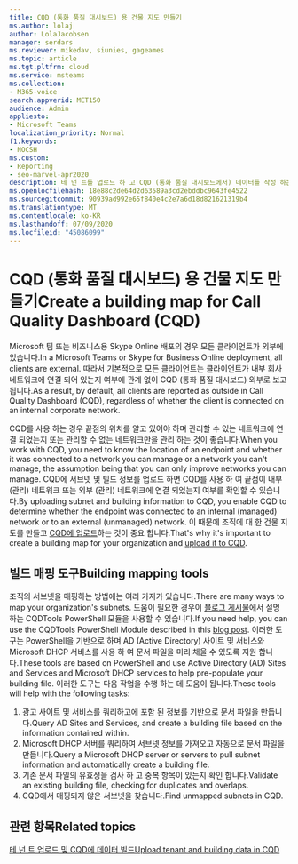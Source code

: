 ```yaml
---
title: CQD (통화 품질 대시보드) 용 건물 지도 만들기
ms.author: lolaj
author: LolaJacobsen
manager: serdars
ms.reviewer: mikedav, siunies, gageames
ms.topic: article
ms.tgt.pltfrm: cloud
ms.service: msteams
ms.collection:
- M365-voice
search.appverid: MET150
audience: Admin
appliesto:
- Microsoft Teams
localization_priority: Normal
f1.keywords:
- NOCSH
ms.custom:
- Reporting
- seo-marvel-apr2020
description: 테 넌 트를 업로드 하 고 CQD (통화 품질 대시보드에서) 데이터를 작성 하는 데 사용할 수 있는 건물 지도를 만드는 방법에 대해 알아봅니다.
ms.openlocfilehash: 18e88c2de64d2d63589a3cd2ebddbc9643fe4522
ms.sourcegitcommit: 90939ad992e65f840e4c2e7a6d18d821621319b4
ms.translationtype: MT
ms.contentlocale: ko-KR
ms.lasthandoff: 07/09/2020
ms.locfileid: "45086099"
---
```

# <a name="create-a-building-map-for-call-quality-dashboard-cqd"></a><span data-ttu-id="4444f-103">CQD (통화 품질 대시보드) 용 건물 지도 만들기</span><span class="sxs-lookup"><span data-stu-id="4444f-103">Create a building map for Call Quality Dashboard (CQD)</span></span>

<span data-ttu-id="4444f-104">Microsoft 팀 또는 비즈니스용 Skype Online 배포의 경우 모든 클라이언트가 외부에 있습니다.</span><span class="sxs-lookup"><span data-stu-id="4444f-104">In a Microsoft Teams or Skype for Business Online deployment, all clients are external.</span></span> <span data-ttu-id="4444f-105">따라서 기본적으로 모든 클라이언트는 클라이언트가 내부 회사 네트워크에 연결 되어 있는지 여부에 관계 없이 CQD (통화 품질 대시보드) 외부로 보고 됩니다.</span><span class="sxs-lookup"><span data-stu-id="4444f-105">As a result, by default, all clients are reported as outside in Call Quality Dashboard (CQD), regardless of whether the client is connected on an internal corporate network.</span></span>

<span data-ttu-id="4444f-106">CQD를 사용 하는 경우 끝점의 위치를 알고 있어야 하며 관리할 수 있는 네트워크에 연결 되었는지 또는 관리할 수 없는 네트워크만을 관리 하는 것이 좋습니다.</span><span class="sxs-lookup"><span data-stu-id="4444f-106">When you work with CQD, you need to know the location of an endpoint and whether it was connected to a network you can manage or a network you can't manage, the assumption being that you can only improve networks you can manage.</span></span> <span data-ttu-id="4444f-107">CQD에 서브넷 및 빌드 정보를 업로드 하면 CQD를 사용 하 여 끝점이 내부 (관리) 네트워크 또는 외부 (관리) 네트워크에 연결 되었는지 여부를 확인할 수 있습니다.</span><span class="sxs-lookup"><span data-stu-id="4444f-107">By uploading subnet and building information to CQD, you enable CQD to determine whether the endpoint was connected to an internal (managed) network or to an external (unmanaged) network.</span></span> <span data-ttu-id="4444f-108">이 때문에 조직에 대 한 건물 지도를 만들고 [CQD에 업로드](CQD-upload-tenant-building-data.md)하는 것이 중요 합니다.</span><span class="sxs-lookup"><span data-stu-id="4444f-108">That's why it's important to create a building map for your organization and [upload it to CQD](CQD-upload-tenant-building-data.md).</span></span>

## <a name="building-mapping-tools"></a><span data-ttu-id="4444f-109">빌드 매핑 도구</span><span class="sxs-lookup"><span data-stu-id="4444f-109">Building mapping tools</span></span>

<span data-ttu-id="4444f-110">조직의 서브넷을 매핑하는 방법에는 여러 가지가 있습니다.</span><span class="sxs-lookup"><span data-stu-id="4444f-110">There are many ways to map your organization's subnets.</span></span> <span data-ttu-id="4444f-111">도움이 필요한 경우이 [블로그 게시물](https://aka.ms/cqdtools)에서 설명 하는 CQDTools PowerShell 모듈을 사용할 수 있습니다.</span><span class="sxs-lookup"><span data-stu-id="4444f-111">If you need help, you can use the CQDTools PowerShell Module described in this [blog post](https://aka.ms/cqdtools).</span></span> <span data-ttu-id="4444f-112">이러한 도구는 PowerShell을 기반으로 하며 AD (Active Directory) 사이트 및 서비스와 Microsoft DHCP 서비스를 사용 하 여 문서 파일을 미리 채울 수 있도록 지원 합니다.</span><span class="sxs-lookup"><span data-stu-id="4444f-112">These tools are based on PowerShell and use Active Directory (AD) Sites and Services and Microsoft DHCP services to help pre-populate your building file.</span></span> <span data-ttu-id="4444f-113">이러한 도구는 다음 작업을 수행 하는 데 도움이 됩니다.</span><span class="sxs-lookup"><span data-stu-id="4444f-113">These tools will help with the following tasks:</span></span>

1. <span data-ttu-id="4444f-114">광고 사이트 및 서비스를 쿼리하고에 포함 된 정보를 기반으로 문서 파일을 만듭니다.</span><span class="sxs-lookup"><span data-stu-id="4444f-114">Query AD Sites and Services, and create a building file based on the information contained within.</span></span>
1. <span data-ttu-id="4444f-115">Microsoft DHCP 서버를 쿼리하여 서브넷 정보를 가져오고 자동으로 문서 파일을 만듭니다.</span><span class="sxs-lookup"><span data-stu-id="4444f-115">Query a Microsoft DHCP server or servers to pull subnet information and automatically create a building file.</span></span>
1. <span data-ttu-id="4444f-116">기존 문서 파일의 유효성을 검사 하 고 중복 항목이 있는지 확인 합니다.</span><span class="sxs-lookup"><span data-stu-id="4444f-116">Validate an existing building file, checking for duplicates and overlaps.</span></span>
1. <span data-ttu-id="4444f-117">CQD에서 매핑되지 않은 서브넷을 찾습니다.</span><span class="sxs-lookup"><span data-stu-id="4444f-117">Find unmapped subnets in CQD.</span></span>

## <a name="related-topics"></a><span data-ttu-id="4444f-118">관련 항목</span><span class="sxs-lookup"><span data-stu-id="4444f-118">Related topics</span></span>

[<span data-ttu-id="4444f-119">테 넌 트 업로드 및 CQD에 데이터 빌드</span><span class="sxs-lookup"><span data-stu-id="4444f-119">Upload tenant and building data in CQD</span></span>](CQD-upload-tenant-building-data.md)